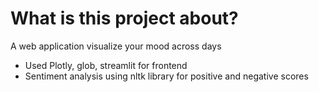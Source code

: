 # What is this project about?
A web application visualize your mood across days 
- Used Plotly, glob, streamlit for frontend
- Sentiment analysis using nltk library for positive and negative scores